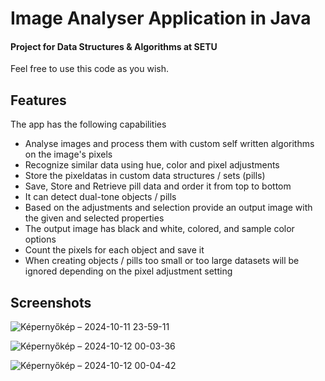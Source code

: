 # Image Analyser Application in Java
#### Project for Data Structures & Algorithms at SETU

Feel free to use this code as you wish.


## Features
The app has the following capabilities
 - Analyse images and process them with custom self written algorithms on the image's pixels
 - Recognize similar data using hue, color and pixel adjustments
 - Store the pixeldatas in custom data structures / sets (pills)
 - Save, Store and Retrieve pill data and order it from top to bottom
 - It can detect dual-tone objects / pills
 - Based on the adjustments and selection provide an output image with the given and selected properties
 - The output image has black and white, colored, and sample color options
 - Count the pixels for each object and save it
 - When creating objects / pills too small or too large datasets will be ignored depending on the pixel adjustment setting



## Screenshots
![Képernyőkép – 2024-10-11 23-59-11](https://github.com/user-attachments/assets/df663ae3-72b1-4abb-8a01-a38fe2e2116f)

![Képernyőkép – 2024-10-12 00-03-36](https://github.com/user-attachments/assets/2071e22c-3dae-45b5-85ec-d902a3409fe9)

![Képernyőkép – 2024-10-12 00-04-42](https://github.com/user-attachments/assets/46c9ff24-45e2-4a56-b5b5-cb6b33e35f17)

